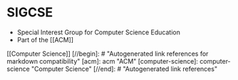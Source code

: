 # SIGCSE

- Special Interest Group for Computer Science Education
- Part of the [[ACM]]

[[Computer Science]]
[//begin]: # "Autogenerated link references for markdown compatibility"
[acm]: acm "ACM"
[computer-science]: computer-science "Computer Science"
[//end]: # "Autogenerated link references"